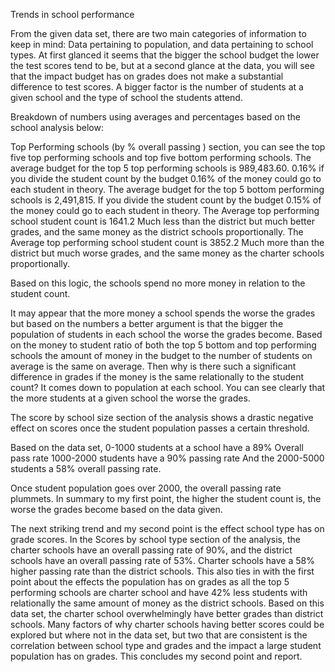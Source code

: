 Trends in school performance 

From the given data set, there are two main categories of information to keep in mind: 
Data pertaining to population, and data pertaining to school types. 
At first glanced it seems that the bigger the school budget the lower the test scores tend to be, but at a second glance at the data, you will see that the impact budget has on grades does not make a substantial difference to test scores. A bigger factor is the number of students at a given school and the type of school the students attend.


Breakdown of numbers using averages and percentages based on the school analysis below:

Top Performing schools (by % overall passing ) section, you can see the top five top performing schools and top five bottom performing schools.
The average budget for the top 5 top performing schools is 989,483.60. 0.16% if you divide the student count by the budget 0.16% of the money could go to each student in theory. 
The average budget for the top 5 bottom performing schools is 2,491,815. If you divide the student count by the budget 0.15% of the money could go to each student in theory.
The Average top performing school student count is 1641.2 Much less than the district but much better grades, and the same money as the district schools proportionally.
The Average top performing school student count is 3852.2 Much more than the district but much worse grades, and the same money as the charter schools proportionally.

Based on this logic, the schools spend no more money in relation to the student count.

It may appear that the more money a school spends the worse the grades but based on the numbers a better argument is that the bigger the population of students in each school the worse the grades become. Based on the money to student ratio of both the top 5 bottom and top performing schools the amount of money in the budget to the number of students on average is the same on average. Then why is there such a significant difference in grades if the money is the same relationally to the student count? It comes down to population at each school. You can see clearly that the more students at a given school the worse the grades.

The score by school size section of the analysis shows a drastic negative effect on scores once the student population passes a certain threshold.

Based on the data set,
 0-1000 students at a school have a 89% Overall pass rate
1000-2000 students have a 90% passing rate
And the 2000-5000 students a 58% overall passing rate.

Once student population goes over 2000, the overall passing rate plummets.  In summary to my first point, the higher the student count is, the worse the grades become based on the data given.

The next striking trend and my second point is the effect school type has on grade scores. In the Scores by school type section of the analysis, the charter schools have an overall passing rate of 90%, and the district schools have an overall passing rate of 53%. Charter schools have a 58% higher passing rate than the district schools. This also ties in with the first point about the effects the population has on grades as all the top 5 performing schools are charter school and have 42% less students with relationally the same amount of money as the district schools. Based on this data set, the charter school overwhelmingly have better grades than district schools. Many factors of why charter schools having better scores could be explored but where not in the data set, but two that are consistent is the correlation between school type and grades and the impact a large student population has on grades. This concludes my second point and report.

